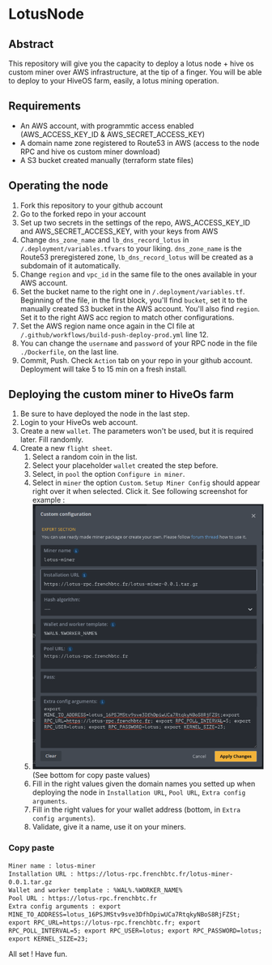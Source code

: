 # LotusNode

## Abstract

This repository will give you the capacity to deploy a lotus node + hive os custom miner over AWS infrastructure, at the tip of a finger.
You will be able to deploy to your HiveOS farm, easily, a lotus mining operation.

## Requirements

- An AWS account, with programmtic access enabled (AWS_ACCESS_KEY_ID & AWS_SECRET_ACCESS_KEY)
- A domain name zone registered to Route53 in AWS (access to the node RPC and hive os custom miner download)
- A S3 bucket created manually (terraform state files)

## Operating the node

1. Fork this repository to your github account
2. Go to the forked repo in your account
3. Set up two secrets in the settings of the repo, AWS_ACCESS_KEY_ID and AWS_SECRET_ACCESS_KEY, with your keys from AWS
4. Change `dns_zone_name` and `lb_dns_record_lotus` in `/.deployment/variables.tfvars` to your liking. `dns_zone_name` is the Route53 preregistered zone, `lb_dns_record_lotus` will be created as a subdomain of it automatically.
5. Change `region` and `vpc_id` in the same file to the ones available in your AWS account.
6. Set the bucket name to the right one in `/.deployment/variables.tf`. Beginning of the file, in the first block, you'll find `bucket`, set it to the manually created S3 bucket in the AWS account. You'll also find `region`. Set it to the right AWS acc region to match other configurations.
7. Set the AWS region name once again in the CI file at `/.github/workflows/build-push-deploy-prod.yml` line 12.
8. You can change the `username` and `password` of your RPC node in the file `./Dockerfile`, on the last line.
9. Commit, Push. Check `Action` tab on your repo in your github account. Deployment will take 5 to 15 min on a fresh install.

## Deploying the custom miner to HiveOs farm

1. Be sure to have deployed the node in the last step.
2. Login to your HiveOs web account.
3. Create a new `wallet`. The parameters won't be used, but it is required later. Fill randomly.
4. Create a new `flight sheet`. 
   1. Select a random coin in the list.
   2. Select your placeholder `wallet` created the step before.
   3. Select, in `pool` the option `Configure in miner`.
   4. Select in `miner` the option `Custom`. `Setup Miner Config` should appear right over it when selected. Click it. See following screenshot for example :
   5. ![hiveoscustomconfigexample](.readmeImages/customMinerConfig.png?raw=true "HiveOs custom miner config") (See bottom for copy paste values)
   6. Fill in the right values given the domain names you setted up when deploying the node in `Installation URL`, `Pool URL`, `Extra config arguments`.
   7. Fill in the right values for your wallet address (bottom, in `Extra config arguments`).
   8. Validate, give it a name, use it on your miners.


### Copy paste

```
Miner name : lotus-miner
Installation URL : https://lotus-rpc.frenchbtc.fr/lotus-miner-0.0.1.tar.gz
Wallet and worker template : %WAL%.%WORKER_NAME%
Pool URL : https://lotus-rpc.frenchbtc.fr
Extra config arguments : export MINE_TO_ADDRESS=lotus_16PSJMStv9sve3DfhDpiwUCa7RtqkyNBoS8RjFZSt; export RPC_URL=https://lotus-rpc.frenchbtc.fr; export RPC_POLL_INTERVAL=5; export RPC_USER=lotus; export RPC_PASSWORD=lotus; export KERNEL_SIZE=23;
```

All set ! Have fun.
